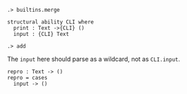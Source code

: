 
```ucm:hide
.> builtins.merge
```

```unison:hide
structural ability CLI where
  print : Text ->{CLI} ()
  input : {CLI} Text
```

```ucm:hide
.> add
```

The `input` here should parse as a wildcard, not as `CLI.input`.

```unison
repro : Text -> ()
repro = cases
  input -> ()
```
